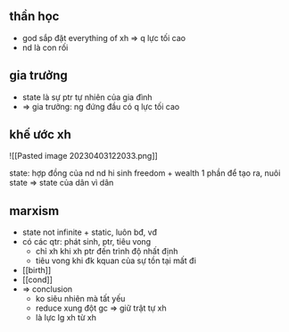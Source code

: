 ## thần học
- god sắp đặt everything of xh => q lực tối cao
- nd là con rối

## gia trưởng
- state là sự ptr tự nhiên của gia đình
- => gia trưởng: ng đứng đầu có q lực tối cao

## khế ước xh
![[Pasted image 20230403122033.png]]

state: hợp đồng của nd
nd hi sinh freedom + wealth 1 phần để tạo ra, nuôi state
=> state của dân vì dân

## marxism
- state not infinite + static, luôn bđ, vđ
- có các qtr: phát sinh, ptr, tiêu vong
	- chỉ xh khi xh ptr đến trình độ nhất định
	- tiêu vong khi đk kquan của sự tồn tại mất đi
- [[birth]]
- [[cond]]
- => conclusion
	- ko siêu nhiên mà tất yếu
	- reduce xung đột gc => giữ trật tự xh
	- là lực lg xh từ xh